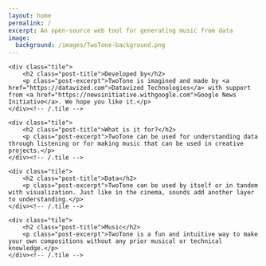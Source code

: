 ```yaml
---
layout: home
permalink: /
excerpt: An open-source web tool for generating music from data
image:
  background: /images/TwoTone-background.png
---
```

<!--
## Developed by

TwoTone is imagined and made by [Datavized Technologies](https://datavized.com) with support from [Google News Initiative](https://newsinitiative.withgoogle.com). We hope you like it.

## What is it for?

TwoTone can be used for understanding data through listening or for making music that can be used in creative projects.

## Data

TwoTone can be used by itself or in tandem with visualization. Just like in the cinema, sounds add another layer to understanding.

## Music

TwoTone is a fun and intuitive way to make your own compositions without any prior musical or technical knowledge.
-->
<div class="tiles home-tiles">

	<div class="tile">
		<h2 class="post-title">Developed by</h2>
		<p class="post-excerpt">TwoTone is imagined and made by <a href="https://datavized.com">Datavized Technologies</a> with support from <a href="https://newsinitiative.withgoogle.com">Google News Initiative</a>. We hope you like it.</p>
	</div><!-- /.tile -->

	<div class="tile">
		<h2 class="post-title">What is it for?</h2>
		<p class="post-excerpt">TwoTone can be used for understanding data through listening or for making music that can be used in creative projects.</p>
	</div><!-- /.tile -->

	<div class="tile">
		<h2 class="post-title">Data</h2>
		<p class="post-excerpt">TwoTone can be used by itself or in tandem with visualization. Just like in the cinema, sounds add another layer to understanding.</p>
	</div><!-- /.tile -->

	<div class="tile">
		<h2 class="post-title">Music</h2>
		<p class="post-excerpt">TwoTone is a fun and intuitive way to make your own compositions without any prior musical or technical knowledge.</p>
	</div><!-- /.tile -->

</div><!-- /.tiles -->
